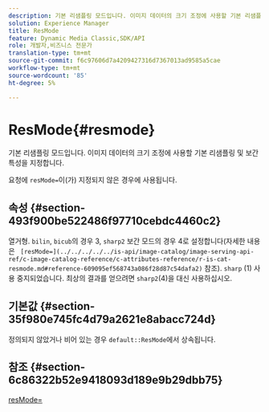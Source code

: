 ```yaml
---
description: 기본 리샘플링 모드입니다. 이미지 데이터의 크기 조정에 사용할 기본 리샘플링 및 보간 특성을 지정합니다.
solution: Experience Manager
title: ResMode
feature: Dynamic Media Classic,SDK/API
role: 개발자,비즈니스 전문가
translation-type: tm+mt
source-git-commit: f6c97606d7a4209427316d7367013ad9585a5cae
workflow-type: tm+mt
source-wordcount: '85'
ht-degree: 5%

---
```



# ResMode{#resmode}

기본 리샘플링 모드입니다. 이미지 데이터의 크기 조정에 사용할 기본 리샘플링 및 보간 특성을 지정합니다.

요청에 `resMode=`이(가) 지정되지 않은 경우에 사용됩니다.

## 속성 {#section-493f900be522486f97710cebdc4460c2}

열거형. `bilin`, `bicub`의 경우 3, `sharp2` 보간 모드의 경우 4로 설정합니다(자세한 내용은 ` [resMode=](../../../../../is-api/image-catalog/image-serving-api-ref/c-image-catalog-reference/c-attributes-reference/r-is-cat-resmode.md#reference-609095ef568743a086f28d87c54dafa2)` 참조). `sharp` (1) 사용 중지되었습니다. 최상의 결과를 얻으려면 `sharp2`(4)을 대신 사용하십시오.

## 기본값 {#section-35f980e745fc4d79a2621e8abacc724d}

정의되지 않았거나 비어 있는 경우 `default::ResMode`에서 상속됩니다.

## 참조 {#section-6c86322b52e9418093d189e9b29dbb75}

[resMode=](../../../../../is-api/image-catalog/image-serving-api-ref/c-image-catalog-reference/c-attributes-reference/r-is-cat-resmode.md#reference-609095ef568743a086f28d87c54dafa2)
